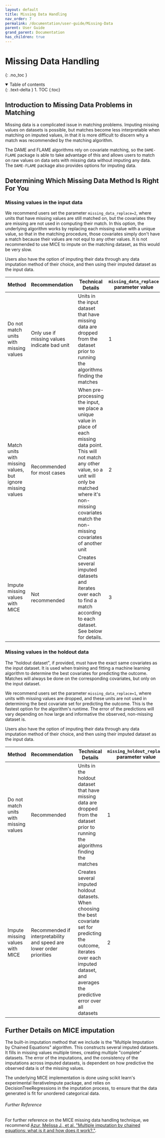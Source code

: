 ```yaml
---
layout: default
title: Missing Data Handling
nav_order: 7
permalink: /documentation/user-guide/Missing-Data
parent: User Guide
grand_parent: Documentation
has_children: true
---
```


# Missing Data Handling
{: .no_toc }

<details open markdown="block">
  <summary>
    Table of contents
  </summary>
  {: .text-delta }
1. TOC
{:toc}
</details>

## Introduction to Missing Data Problems in Matching

Missing data is a complicated issue in matching problems. Imputing missing values on datasets is possible, but matches become less interpretable when matching on imputed values, in that it is more difficult to discern why a match was recommended by the matching algorithm.

The DAME and FLAME algorithms rely on covariate matching, so the `DAME-FLAME` package is able to take advantage of this and allows users to match on raw values on data sets with missing data without imputing any data. The `DAME-FLAME` package also provides options for imputing data.


## Determining Which Missing Data Method Is Right For You

### Missing values in the input data

We recommend users set the parameter `missing_data_replace=2`, where units that have missing values are still matched on, but the covariates they are missing are not used in computing their match. In this option, the underlying algorithm works by replacing each missing value with a unique value, so that in the matching procedure, those covariates simply don't have a match because their values are not equl to any other values. It is not recommended to use MICE to impute on the matching dataset, as this would be very slow.

Users also have the option of imputing their data through any data imputation method of their choice, and then using their imputed dataset as the input data. 

| Method                                                     | Recommendation                               | Technical Details                                                                                                                                                                                                                                   | `missing_data_replace` parameter value |
|------------------------------------------------------------|----------------------------------------------|-----------------------------------------------------------------------------------------------------------------------------------------------------------------------------------------------------------------------------------------------------|----------------------------------------|
| Do not match units with missing values                     | Only use if missing values indicate bad unit | Units in the input dataset that have missing data are dropped from the dataset prior to running  the algorithms finding the matches                                                                                                                 | 1                                      |
| Match units with missing values, but ignore missing values | Recommended for most cases                   | When pre-processing the input, we place a unique value in place of each missing data point. This will not match any other value,  so a unit will only be matched where it's non-missing covariates match the non-missing covariates of another unit | 2                                      |
| Impute missing values with MICE                            | Not recommended                              | Creates several imputed datasets and iterates over each to find a match according to each dataset. See below for details.                                                                                                                           | 3                                      |

### Missing values in the holdout data
The "holdout dataset", if provided, must have the exact same covariates as the input dataset. It is used when training and fitting a machine learning algorithm to determine the best covariates for predicting the outcome. Matches will always be done on the corresponding covariates, but only on the input dataset.

We recommend users set the parameter `missing_data_replace=1`, where units with missing values are dropped, and these units are not used in determining the best covariate set for predicting the outcome. This is the fastest option for the algorithm's runtime. The error of the predictions will vary depending on how large and informative the observed, non-missing dataset is.

Users also have the option of imputing their data through any data imputation method of their choice, and then using their imputed dataset as the input data. 


| Method                                 | Recommendation                                                       | Technical Details                                                                                                                                                                                   | `missing_holdout_replace` parameter value |
|----------------------------------------|----------------------------------------------------------------------|-----------------------------------------------------------------------------------------------------------------------------------------------------------------------------------------------------|-------------------------------------------|
| Do not match units with missing values | Recommended                                                          | Units in the holdout dataset that have missing data are dropped from the dataset prior to running  the algorithms finding the matches                                                               | 1                                         |
| Impute missing values with MICE        | Recommended if interpretability and speed are lower order priorities | Creates several imputed holdout datasets.  When choosing the best covariate set for predicting the outcome, iterates over each imputed dataset, and averages the predictive error over all datasets |   2                                       |


## Further Details on MICE imputation

The built-in imputation method that we include is  the "Multiple Imputation by Chained Equations" algorithm. This constructs several imputed datasets. It fills in missing values multiple times, creating multiple "complete" datasets. The error of the imputations, and the consistency of the imputations across imputed datasets, is dependent on how predictive the observed data is of the missing values. 

The underlying MICE implementation is done using scikit learn's experimental IterativeImpute package, and relies on DecisionTreeRegressions in the imputation process, to ensure that the data generated is fit for unordered categorical data. 

###### [](#header-6)Further Reference

For further reference on the MICE missing data handling technique, we recommend [Azur, Melissa J., et al. "Multiple imputation by chained equations: what is it and how does it work?."](https://www.ncbi.nlm.nih.gov/pmc/articles/PMC3074241/).